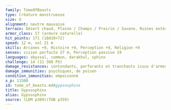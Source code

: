 ```yaml
---
family: TomeOfBeasts
type: Créature monstrueuse
size: G
alignment: neutre mauvaise
terrain: Désert chaud, Plaine / Champs / Prairie / Savane, Ruines extérieures
armor_class: 17 (armure naturelle)
hit_points: 171 (18d10+72)
speed: 12 m, vol 21 m
skills: Arcanes +9, Histoire +9, Perception +9, Religion +9
senses: vision parfaite 27 m, Perception passive 19
languages: abyssal, commun, darakhul, sphinx
challenge: 14 (11 500 PX)
damage_resistances: contondants, perforants et tranchants issus d'armes non magiques
damage_immunities: psychiques, de poison
condition_immunities: empoisonné
x_p: 11500
id: tome_of_beasts.md#gypsosphinx
title: Gypsosphinx
alias: Gypsosphinx
source: (LDM p369)(TOB p359)
---
```


